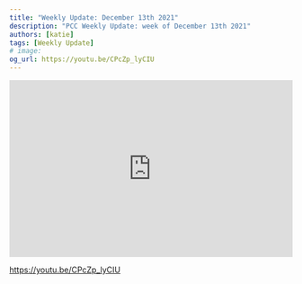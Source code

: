 ```yaml
---
title: "Weekly Update: December 13th 2021"
description: "PCC Weekly Update: week of December 13th 2021"
authors: [katie]
tags: [Weekly Update]
# image:
og_url: https://youtu.be/CPcZp_lyCIU
---
```


<iframe width="100%" height="315" src="https://www.youtube.com/embed/CPcZp_lyCIU" title="YouTube video player" frameborder="0" allow="accelerometer; autoplay; clipboard-write; encrypted-media; gyroscope; picture-in-picture" allowfullscreen></iframe>

<!--truncate-->

https://youtu.be/CPcZp_lyCIU

